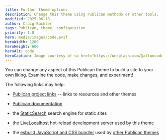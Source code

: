 ```yaml
---
title: Further theme options
description: Change this theme using Publican methods or other tools.
modified: 2025-06-18
author: Craig Buckler
tags: Publican, theme, configuration
priority: 1.0
hero: media/images/code.avif
heroWidth: 1200
heroHeight: 600
heroAlt: code
heroCaption: Image courtesy of <a href="https://unsplash.com/@altumcode">AltumCode</a>
---
```


You can change any aspect of this Publican theme to build a site to your own liking. Examine the code, make changes, and experiment!

The following links may help:

* [Publican project links](https://publican.dev/about/links/) -- links to resources and other themes

* [Publican documentation](https://publican.dev/docs/)

* the [StaticSearch](https://publican.dev/tools/staticsearch/) search engine for static sites

* the [LiveLocalhost](https://publican.dev/tools/livelocalhost/) hot-reload development server used by this theme

* the [esbuild JavaScript and CSS bundler](https://esbuild.github.io/) used by [other Publican themes](https://publican.dev/docs/recipe/build/esbuild/)
